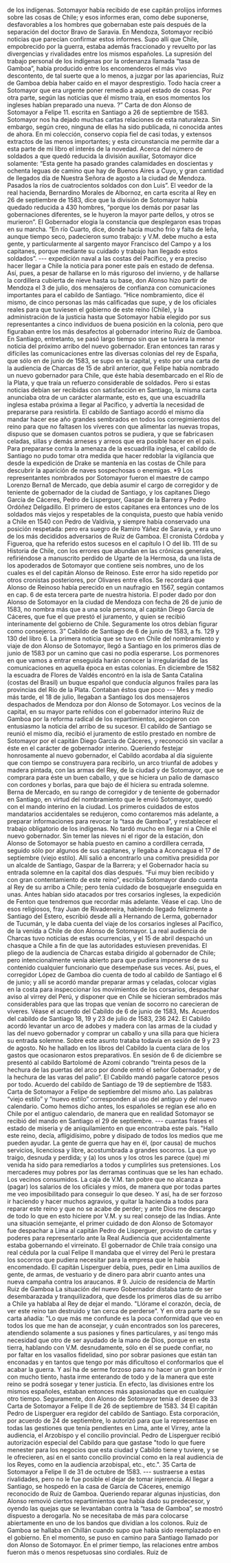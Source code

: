 de los indígenas. Sotomayor había recibido de ese capitán prolijos informes sobre las cosas de Chile; y esos informes eran, como debe suponerse, desfavorables a los hombres que gobernaban este país después de la separación del doctor Bravo de Saravia. En Mendoza, Sotomayor recibió noticias que parecían confirmar estos informes. Supo allí que Chile, empobrecido por la guerra, estaba además fraccionado y revuelto por las divergencias y rivalidades entre los mismos españoles. La supresión del trabajo personal de los indígenas por la ordenanza llamada “tasa de Gamboa”, había producido entre los encomenderos el más vivo descontento, de tal suerte que a lo menos, a juzgar por las apariencias, Ruiz de Gamboa debía haber caído en el mayor desprestigio. Todo hacía creer a Sotomayor que era urgente poner remedio a aquel estado de cosas. Por otra parte, según las noticias que él mismo traía, en esos momentos los ingleses habían preparado una nueva. ?” Carta de don Alonso de Sotomayor a Felipe 11. escrita en Santiago a 26 de septiembre de 1583. Sotomayor nos ha dejado muchas cartas relaciones de esta naturaleza. Sin embargo, según creo, ninguna de ellas ha sido publicada, ni conocida antes de ahora. En mi colección, conservo copia fiel de casi todas, y extensos extractos de las menos importantes; y esta circunstancia me permite dar a esta parte de mi libro el interés de la novedad. Acerca del número de soldados a que quedó reducida la división auxiliar, Sotomayor dice solamente: “Esta gente ha pasado grandes calamidades en doscientas y ochenta leguas de camino que hay de Buenos Aires a Cuyo, y gran cantidad de llegados día de Nuestra Señora de agosto a la ciudad de Mendoza. Pasados la ríos de cuatrocientos soldados con don Luis”. El veedor de la real hacienda, Bernardino Morales de Albornoz, en carta escrita al Rey en 26 de septiembre de 1583, dice que la división de Sotomayor había quedado reducida a 430 hombres, “porque los demás por pasar las gobernaciones diferentes, se le huyeron la mayor parte dellos, y otros se murieron”. El Gobernador elogia la constancia que desplegaron esas tropas en su marcha. “En río Cuarto, dice, donde hacía mucho frío y falta de leña, aunque tiempo seco, padecieron sumo trabajo: y V.M. debe mucho a esta gente, y particularmente al sargento mayor Francisco del Campo y a los capitanes, porque mediante su cuidado y trabajo han llegado estos soldados”. --- expedición naval a las costas del Pacífico, y era preciso hacer llegar a Chile la noticia para poner este país en estado de defensa. Así, pues, a pesar de hallarse en lo más riguroso del invierno, y de hallarse la cordillera cubierta de nieve hasta su base, don Alonso hizo partir de Mendoza el 3 de julio, dos mensajeros de confianza con comunicaciones importantes para el cabildo de Santiago. “Hice nombramiento, dice él mismo, de cinco personas las más calificadas que supe, y de los oficiales reales para que tuviesen el gobierno de este reino (Chile), y la administración de la justicia hasta que Sotomayor había elegido por sus representantes a cinco individuos de buena posición en la colonia, pero que figuraban entre los más desafectos al gobernador interino Ruiz de Gamboa. En Santiago, entretanto, se pasó largo tiempo sin que se tuviera la menor noticia del próximo arribo del nuevo gobernador. Eran entonces tan raras y difíciles las comunicaciones entre las diversas colonias del rey de España, que sólo en de junio de 1583, se supo en la capital, y esto por una carta de la audiencia de Charcas de 15 de abril anterior, que Felipe había nombrado un nuevo gobernador para Chile, que éste había desembarcado en el Río de la Plata, y que traía un refuerzo considerable de soldados. Pero si estas noticias debían ser recibidas con satisfacción en Santiago, la misma carta anunciaba otra de un carácter alarmante, esto es, que una escuadrilla inglesa estaba próxima a llegar al Pacífico, y advertía la necesidad de prepararse para resistirla. El cabildo de Santiago acordó el mismo día mandar hacer ese año grandes sembrados en todos los corregimientos del reino para que no faltasen los víveres con que alimentar las nuevas tropas, dispuso que se domasen cuantos potros se pudiera, y que se fabricasen celadas, sillas y demás arneses y arreos que era posible hacer en el país. Para prepararse contra la amenaza de la escuadrilla inglesa, el cabildo de Santiago no pudo tomar otra medida que hacer redoblar la vigilancia que desde la expedición de Drake se mantenía en las costas de Chile para descubrir la aparición de naves sospechosas o enemigas. *9 Los representantes nombrados por Sotomayor fueron el maestre de campo Lorenzo Berna1 de Mercado, que debía asumir el cargo de corregidor y de teniente de gobernador de la ciudad de Santiago, y los capitanes Diego García de Cáceres, Pedro de Lisperguer, Gaspar de la Barrera y Pedro Ordóñez Delgadillo. El primero de estos capitanes era entonces uno de los soldados más viejos y respetables de la conquista, puesto que había venido a Chile en 1540 con Pedro de Valdivia, y siempre había conservado una posición respetada: pero era suegro de Ramiro Yáñez de Saravia, y era uno de los más decididos adversarios de Ruiz de Gamboa. El cronista Córdoba y Figueroa, que ha referido estos sucesos en el capítulo I O del lib. 111 de su Historia de Chile, con los errores que abundan en las crónicas generales, refiriéndose a manuscrito perdido de Ugarte de la Hermosa, da una lista de los apoderados de Sotomayor que contiene seis nombres, uno de los cuales es el del capitán Alonso de Reinoso. Este error ha sido repetido por otros cronistas posteriores, por Olivares entre ellos. Se recordará que Alonso de Reinoso había perecido en un naufragio en 1567, según contamos en cap. 6 de esta tercera parte de nuestra historia. El poder dado por don Alonso de Sotomayor en la ciudad de Mendoza con fecha de 26 de junio de 1583, no nombra más que a una sola persona, al capitán Diego García de Cáceres, que fue el que prestó el juramento, y quien se recibió interinamente del gobierno de Chile. Seguramente los otros debían figurar como consejeros. 3” Cabildo de Santiago de 6 de junio de 1583, a fs. 129 y 130 del libro 6. La primera noticia que se tuvo en Chile del nombramiento y viaje de don Alonso de Sotomayor, llegó a Santiago en los primeros días de junio de 1583 por un camino que casi no podía esperarse. Los pormenores en que vamos a entrar enseguida harán conocer la irregularidad de las comunicaciones en aquella época en estas colonias. En diciembre de 1582 la escuadra de Flores de Valdés encontró en la isla de Santa Catalina (costas del Brasil) un buque español que conducía algunos frailes para las provincias del Río de la Plata. Contaban éstos que poco --- Mes y medio más tarde, el 18 de julio, llegaban a Santiago los dos mensajeros despachados de Mendoza por don Alonso de Sotomayor. Los vecinos de la capital, en su mayor parte reñidos con el gobernador interino Ruiz de Gamboa por la reforma radical de los repartimientos, acogieron con entusiasmo la noticia del arribo de su sucesor. El cabildo de Santiago se reunió el mismo día, recibió el juramento de estilo prestado en nombre de Sotomayor por el capitán Diego García de Cáceres, y reconoció sin vacilar a éste en el carácter de gobernador interino. Queriendo festejar honrosamente al nuevo gobernador, el Cabildo acordaba al día siguiente que con tiempo se construyera para recibirlo, un arco triunfal de adobes y madera pintada, con las armas del Rey, de la ciudad y de Sotomayor, que se comprara para éste un buen caballo, y que se hiciera un palio de damasco con cordones y borlas, para que bajo de él hiciera su entrada solemne. Berna de Mercado, en su rango de corregidor y de teniente de gobernador en Santiago, en virtud del nombramiento que le envió Sotomayor, quedó con el mando interino en la ciudad. Los primeros cuidados de estos mandatarios accidentales se redujeron, como contaremos más adelante, a preparar informaciones para revocar la “tasa de Gamboa”, y restablecer el trabajo obligatorio de los indígenas. No tardó mucho en llegar ni a Chile el nuevo gobernador. Sin temer las nieves ni el rigor de la estación, don Alonso de Sotomayor se había puesto en camino a cordillera cerrada, seguido sólo por algunos de sus capitanes, y llegaba a Aconcagua el 17 de septiembre (viejo estilo). Allí salió a encontrarlo una comitiva presidida por un alcalde de Santiago, Gaspar de la Barrera; y el Gobernador hacía su entrada solemne en la capital dos días después. “Fui muy bien recibido y con gran contentamiento de este reino”, escribía Sotomayor dando cuenta al Rey de su arribo a Chile; pero tenía cuidado de bosquejarle enseguida en unas. Antes habían sido atacados por tres corsarios ingleses, la expedición de Fenton que tendremos que recordar más adelante. Véase el cap. Uno de esos religiosos, fray Juan de Rivadeneira, habiendo llegado felizmente a Santiago del Estero, escribió desde allí a Hernando de Lerma, gobernador de Tucumán, y le daba cuenta del viaje de los corsarios ingleses al Pacífico, de la venida a Chile de don Alonso de Sotomayor. La real audiencia de Charcas tuvo noticias de estas ocurrencias, y el 15 de abril despachó un chasque a Chile a fin de que las autoridades estuviesen prevenidas. El pliego de la audiencia de Charcas estaba dirigido al gobernador de Chile; pero intencionalmente venía abierto para que pudiera imponerse de su contenido cualquier funcionario que desempeñase sus veces. Así, pues, el corregidor López de Gamboa dio cuenta de todo al cabildo de Santiago el 6 de junio; y allí se acordó mandar preparar armas y celadas, colocar vigías en la costa para inspeccionar los movimientos de los corsarios, despachar aviso al virrey del Perú, y disponer que en Chile se hicieran sembrados más considerables para que las tropas que venían de socorro no carecieran de víveres. Véase el acuerdo del Cabildo de 6 de junio de 1583, Ms. Acuerdos del cabildo de Santiago 18, 19 y 23 de julio de 1583, 236 242. El Cabildo acordó levantar un arco de adobes y madera con las armas de la ciudad y las del nuevo gobernador y comprar un caballo y una silla para que hiciera su entrada solemne. Sobre este asunto trataba todavía en sesión de 9 y 23 de agosto. No he hallado en los libros del Cabildo la cuenta clara de los gastos que ocasionaron estos preparativos. En sesión de 6 de diciembre se presentó al cabildo Bartolomé de Azomi cobrando “treinta pesos de la hechura de las puertas del arco por donde entró el señor Gobernador, y de la hechura de las varas del palio”. El Cabildo mandó pagarle catorce pesos por todo. Acuerdo del cabildo de Santiago de 19 de septiembre de 1583. Carta de Sotomayor a Felipe de septiembre del mismo año. Las palabras “viejo estilo” y “nuevo estilo” corresponden al uso del antiguo y del nuevo calendario. Como hemos dicho antes, los españoles se regían ese año en Chile por el antiguo calendario, de manera que en realidad Sotomayor se recibió del mando en Santiago el 29 de septiembre. --- cuantas frases el estado de miseria y de aniquilamiento en que encontraba este país. "Hallo este reino, decía, afligidísimo, pobre y disipado de todos los medios que me pueden ayudar. La gente de guerra que hay en él, (por causa) de muchos servicios, licenciosa y libre, acostumbrada a grandes socorros. La que yo traigo, desnuda y perdida; y (a) los unos y los otros les parece (que) mi venida ha sido para remediarlos a todos y cumplirles sus pretensiones. Los mercaderes muy pobres por las derramas continuas que se les han echado. Los vecinos consumidos. La caja de V.M. tan pobre que no alcanza a (pagar) los salarios de los oficiales y míos, de manera que por todas partes me veo imposibilitado para conseguir lo que deseo. Y así, ha de ser forzoso ir haciendo y hacer muchos agravios, y quitar la hacienda a todos para reparar este reino y que no se acabe de perder; y ante Dios me descargo de todo lo que en esto hiciere por V.M. y su real consejo de las Indias. Ante una situación semejante, el primer cuidado de don Alonso de Sotomayor fue despachar a Lima al capitán Pedro de Lisperguer, provisto de cartas y poderes para representarlo ante la Real Audiencia que accidentalmente estaba gobernando el virreinato. El gobernador de Chile traía consigo una real cédula por la cual Felipe II mandaba que el virrey del Perú le prestara los socorros que pudiera necesitar para la empresa que le había encomendado. El capitán Lisperguer debía, pues, pedir en Lima auxilios de gente, de armas, de vestuario y de dinero para abrir cuanto antes una nueva campaña contra los araucanos. # 9. Juicio de residencia de Martín Ruiz de Gamboa La situación del nuevo Gobernador distaba tanto de ser desembarazada y tranquilizadora, que desde los primeros días de su arribo a Chile ya hablaba al Rey de dejar el mando. "Llórame el corazón, decía, de ver este reino tan destruido y tan cerca de perderse". Y en otra parte de su carta añadía: "Lo que más me confunde es la poca conformidad que veo en todos los que me han de aconsejar, y cuán encontrados son los pareceres, atendiendo solamente a sus pasiones y fines particulares, y así tengo más necesidad que otro de ser ayudado de la mano de Dios, porque en esta tierra, hablando con V.M. desnudamente, sólo en él se puede confiar, no por faltar en los vasallos fidelidad, sino por sobrar pasiones que están tan enconadas y en tantos que tengo por más dificultoso el conformarlos que el acabar la guerra. Y así ha de serme forzoso para no hacer un gran borrón ir con mucho tiento, hasta irme enterando de todo y de la manera que este reino se podrá sosegar y tener justicia. En efecto, las divisiones entre los mismos españoles, estaban entonces más apasionadas que en cualquier otro tiempo. Seguramente, don Alonso de Sotomayor tenía el deseo de 33 Carta de Sotomayor a Felipe II de 26 de septiembre de 1583. 34 El capitán Pedro de Lisperguer era regidor del cabildo de Santiago. Esta corporación, por acuerdo de 24 de septiembre, lo autorizó para que la representase en todas las gestiones que tenía pendientes en Lima, ante el Virrey, ante la audiencia, el Arzobispo y el concilio provincial. Pedro de Lisperguer recibió autorización especial del Cabildo para que gastase "todo lo que fuere menester para los negocios que esta ciudad y Cabildo tiene y tuviere, y se le ofrecieren, así en el santo concilio provincial como en la real audiencia de los Reyes, como en la audiencia arzobispal, etc., etc.". 35 Carta de Sotomayor a Felipe II de 31 de octubre de 1583. --- sustraerse a estas rivalidades, pero no le fue posible el dejar de tomar injerencia. Al llegar a Santiago, se hospedó en la casa de García de Cáceres, enemigo reconocido de Ruiz de Gamboa. Queriendo reparar algunas injusticias, don Alonso removió ciertos repartimientos que había dado su predecesor, y oyendo las quejas que se levantaban contra la “tasa de Gamboa”, se mostró dispuesto a derogarla. No se necesitaba de más para colocarse abiertamente en uno de los bandos que dividían a los colonos. Ruiz de Gamboa se hallaba en Chillán cuando supo que había sido reemplazado en el gobierno. En el momento, se puso en camino para Santiago llamado por don Alonso de Sotomayor. En el primer tiempo, las relaciones entre ambos fueron más o menos respetuosas sino cordiales. Ruiz de
